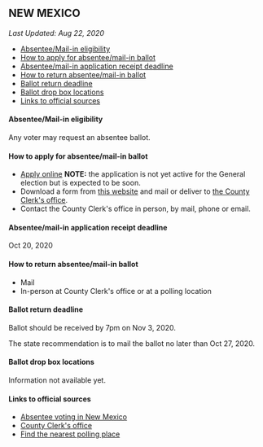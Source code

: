 ## NEW MEXICO

*Last Updated: Aug 22, 2020*

* [Absentee/Mail-in eligibility](#absenteemail-in-eligibility)
* [How to apply for absentee/mail-in ballot](#how-to-apply-for-absenteemail-in-ballot)
* [Absentee/mail-in application receipt deadline](#absenteemail-in-application-receipt-deadline)
* [How to return absentee/mail-in ballot](#how-to-return-absenteemail-in-ballot)
* [Ballot return deadline](#ballot-return-deadline)
* [Ballot drop box locations](#ballot-drop-box-locations)
* [Links to official sources](#links-to-official-sources)


#### Absentee/Mail-in eligibility
Any voter may request an absentee ballot.


#### How to apply for absentee/mail-in ballot
* [Apply online](https://portal.sos.state.nm.us/OVR/WebPages/AbsenteeApplication.aspx?type=RA) **NOTE:** the application is not yet active for the General election but is expected to be soon.
* Download a form from [this website](https://www.sos.state.nm.us/voting-and-elections/voter-information-portal/absentee-and-early-voting/#) and mail or deliver to [the County Clerk's office](https://www.sos.state.nm.us/voting-and-elections/voter-information-portal/county-clerk-information/).
* Contact the County Clerk's office in person, by mail, phone or email.

#### Absentee/mail-in application receipt deadline
Oct 20, 2020


#### How to return absentee/mail-in ballot
* Mail
* In-person at County Clerk's office or at a polling location


#### Ballot return deadline
Ballot should be received by 7pm on Nov 3, 2020.

The state recommendation is to mail the ballot no later than Oct 27, 2020.

#### Ballot drop box locations
Information not available yet.

#### Links to official sources
* [Absentee voting in New Mexico](https://www.sos.state.nm.us/voting-and-elections/voter-information-portal/absentee-and-early-voting/#)
* [County Clerk's office](https://www.sos.state.nm.us/voting-and-elections/voter-information-portal/county-clerk-information/)
* [Find the nearest polling place](https://voterportal.servis.sos.state.nm.us/WhereToVoteAddress.aspx)
